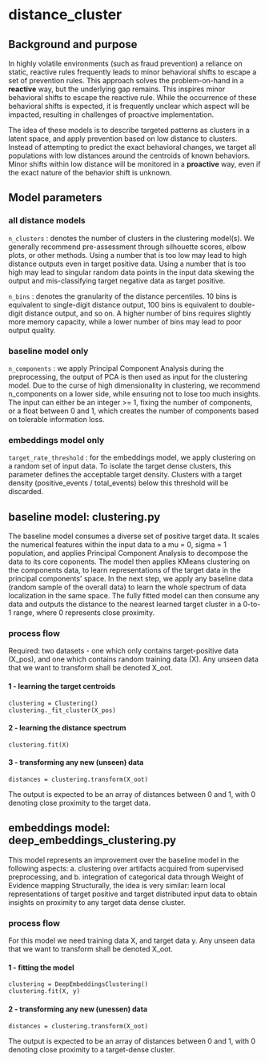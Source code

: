 # distance_cluster
## Background and purpose
In highly volatile environments (such as fraud prevention) a reliance on static, reactive rules frequently leads to minor behavioral shifts to escape a set of prevention rules. This approach solves the problem-on-hand in a **reactive** way, but the underlying gap remains. This inspires minor behavioral shifts to escape the reactive rule. While the occurrence of these behavioral shifts is expected, it is frequently unclear which aspect will be impacted, resulting in challenges of proactive implementation.

The idea of these models is to describe targeted patterns as clusters in a latent space, and apply prevention based on low distance to clusters. Instead of attempting to predict the exact behavioral changes, we target all populations with low distances around the centroids of known behaviors. Minor shifts within low distance will be monitored in a **proactive** way, even if the exact nature of the behavior shift is unknown.

## Model parameters
### all distance models
`n_clusters` : denotes the number of clusters in the clustering model(s). We generally recommend pre-assessment through silhouette scores, elbow plots, or other methods. Using a number that is too low may lead to high distance outputs even in target positive data. Using a number that is too high may lead to singular random data points in the input data skewing the output and mis-classifying target negative data as target positive.

`n_bins` : denotes the granularity of the distance percentiles. 10 bins is equivalent to single-digit distance output, 100 bins is equivalent to double-digit distance output, and so on. A higher number of bins requires slightly more memory capacity, while a lower number of bins may lead to poor output quality.
### baseline model only
`n_components` : we apply Principal Component Analysis during the preprocessing, the output of PCA is then used as input for the clustering model. Due to the curse of high dimensionality in clustering, we recommend n_components on a lower side, while ensuring not to lose too much insights. The input can either be an integer >= 1, fixing the number of components, or a float between 0 and 1, which creates the number of components based on tolerable information loss.
### embeddings model only
`target_rate_threshold` : for the embeddings model, we apply clustering on a random set of input data. To isolate the target dense clusters, this parameter defines the acceptable target density. Clusters with a target density (positive_events / total_events) below this threshold will be discarded.

## baseline model: clustering.py
The baseline model consumes a diverse set of positive target data. It scales the numerical features within the input data to a mu = 0, sigma = 1 population, and applies Principal Component Analysis to decompose the data to its core coponents.
The model then applies KMeans clustering on the components data, to learn representations of the target data in the principal components' space.
In the next step, we apply any baseline data (random sample of the overall data) to learn the whole spectrum of data localization in the same space.
The fully fitted model can then consume any data and outputs the distance to the nearest learned target cluster in a 0-to-1 range, where 0 represents close proximity.
### process flow
Required: two datasets - one which only contains target-positive data (X_pos), and one which contains random training data (X). Any unseen data that we want to transform shall be denoted X_oot.
#### 1 - learning the target centroids
```
clustering = Clustering()
clustering._fit_cluster(X_pos)
```
#### 2 - learning the distance spectrum
```
clustering.fit(X)
```
#### 3 - transforming any new (unseen) data
```
distances = clustering.transform(X_oot)
```
The output is expected to be an array of distances between 0 and 1, with 0 denoting close proximity to the target data. 

## embeddings model: deep_embeddings_clustering.py
This model represents an improvement over the baseline model in the following aspects:
a. clustering over artifacts acquired from supervised preprocessing, and
b. integration of categorical data through Weight of Evidence mapping
Structurally, the idea is very similar: learn local representations of target positive and target distributed input data to obtain insights on proximity to any target data dense cluster.
### process flow
For this model we need training data X, and target data y. Any unseen data that we want to transform shall be denoted X_oot.
#### 1 - fitting the model
```
clustering = DeepEmbeddingsClustering()
clustering.fit(X, y)
```
#### 2 - transforming any new (unessen) data
```
distances = clustering.transform(X_oot)
```
The output is expected to be an array of distances between 0 and 1, with 0 denoting close proximity to a target-dense cluster.
